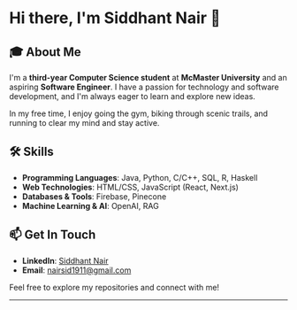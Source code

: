# Hi there, I'm Siddhant Nair 👋

## 🎓 About Me

I'm a **third-year Computer Science student** at **McMaster University** and an aspiring **Software Engineer**. I have a passion for technology and software development, and I'm always eager to learn and explore new ideas.

In my free time, I enjoy going the gym, biking through scenic trails, and running to clear my mind and stay active.

## 🛠️ Skills

- **Programming Languages**: Java, Python, C/C++, SQL, R, Haskell
- **Web Technologies**: HTML/CSS, JavaScript (React, Next.js)
- **Databases & Tools**: Firebase, Pinecone
- **Machine Learning & AI**: OpenAI, RAG


## 📫 Get In Touch

- **LinkedIn**: [Siddhant Nair](https://www.linkedin.com/in/siddhant-nair-61186b282/)
- **Email**: [nairsid1911@gmail.com](mailto:nairsid1911@gmail.com)

Feel free to explore my repositories and connect with me!

---

